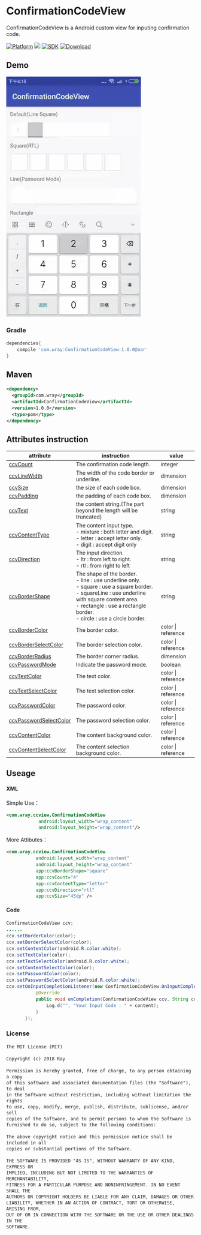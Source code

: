 # ConfirmationCodeView
ConfirmationCodeView is a Android custom view for inputing confirmation code.


[![Platform](https://img.shields.io/badge/platform-android-green.svg)](http://developer.android.com/index.html)
<img src="https://img.shields.io/badge/license-MIT-green.svg?style=flat">
[![SDK](https://img.shields.io/badge/API-12%2B-green.svg?style=flat)](https://android-arsenal.com/api?level=11)
[![Download](https://api.bintray.com/packages/wray/rayMaven/ConfirmationCodeView/images/download.svg)](https://bintray.com/wray/rayMaven/ConfirmationCodeView/_latestVersion)

## Demo 
<img src="/screenshot/screenshot.gif" width="360px"/>

### Gradle
```groovy
dependencies{
    compile 'com.wray:ConfirmationCodeView:1.0.0@aar'
}
```
## Maven
```xml
<dependency>
  <groupId>com.wray</groupId>
  <artifactId>ConfirmationCodeView</artifactId>
  <version>1.0.0</version>
  <type>pom</type>
</dependency>
```
## Attributes instruction
attribute|instruction|value
---|---|---
[ccvCount](/CCView/src/main/res/values/attrs.xml)|The confirmation code length.|integer
[ccvLineWidth](/CCView/src/main/res/values/attrs.xml)|The width of the code border or underline.|dimension
[ccvSize](/CCView/src/main/res/values/attrs.xml)|the size of each code box.|dimension
[ccvPadding](/CCView/src/main/res/values/attrs.xml)|the padding of each code box.|dimension
[ccvText](/CCView/src/main/res/values/attrs.xml)|the content string.(The part beyond the length will be truncated)|string
[ccvContentType](/CCView/src/main/res/values/attrs.xml)|The content input type.<br>- mixture : both letter and digit.<br>- letter : accept letter only.<br>- digit : accept digit only|string
[ccvDirection](/CCView/src/main/res/values/attrs.xml)|The input direction.<br>- ltr : from left to right.<br>- rtl : from right to left|string
[ccvBorderShape](/CCView/src/main/res/values/attrs.xml)|The shape of the border.<br>- line : use underline only.<br>- square : use a square border.<br>- squareLine : use underline with square content area.<br>- rectangle : use a rectangle border.<br>- circle : use a circle border.|string
[ccvBorderColor](/CCView/src/main/res/values/attrs.xml)|The border color.|color \| reference
[ccvBorderSelectColor](/CCView/src/main/res/values/attrs.xml)|The border selection color.|color \| reference
[ccvBorderRadius](/CCView/src/main/res/values/attrs.xml)|The border corner radius.|dimension
[ccvPasswordMode](/CCView/src/main/res/values/attrs.xml)|Indicate the password mode.|boolean
[ccvTextColor](/CCView/src/main/res/values/attrs.xml)|The text color.|color \| reference
[ccvTextSelectColor](/CCView/src/main/res/values/attrs.xml)|The text selection color.|color \| reference
[ccvPasswordColor](/CCView/src/main/res/values/attrs.xml)|The password color.|color \| reference
[ccvPasswordSelectColor](/CCView/src/main/res/values/attrs.xml)|The password selection color.|color \| reference
[ccvContentColor](/CCView/src/main/res/values/attrs.xml)|The content background color.|color \| reference
[ccvContentSelectColor](/CCView/src/main/res/values/attrs.xml)|The content selection background color.|color \| reference

## Useage
#### XML
Simple Use：
```xml
<com.wray.ccview.ConfirmationCodeView
            android:layout_width="wrap_content"
            android:layout_height="wrap_content"/>
 ```
 More Attibutes：
 ```xml
 <com.wray.ccview.ConfirmationCodeView
            android:layout_width="wrap_content"
            android:layout_height="wrap_content"
            app:ccvBorderShape="square"
            app:ccvCount="4"
            app:ccvContentType="letter"
            app:ccvDirection="rtl"
            app:ccvSize="45dp" />
 ```
 #### Code
 ```Java
 ConfirmationCodeView ccv;
 ......
 ccv.setBorderColor(color);
 ccv.setBorderSelectColor(color);
 ccv.setContentColor(android.R.color.white);
 ccv.setTextColor(color);
 ccv.setTextSelectColor(android.R.color.white);
 ccv.setContentSelectColor(color);
 ccv.setPasswordColor(color);
 ccv.setPasswordSelectColor(android.R.color.white);
 ccv.setOnInputCompletionListener(new ConfirmationCodeView.OnInputCompletionListener() {
            @Override
            public void onCompletion(ConfirmationCodeView ccv, String content) {
                Log.d("", "Your Input Code : " + content);
            }
        });
 ```
 
### License
```
The MIT License (MIT)

Copyright (c) 2018 Ray

Permission is hereby granted, free of charge, to any person obtaining a copy
of this software and associated documentation files (the "Software"), to deal
in the Software without restriction, including without limitation the rights
to use, copy, modify, merge, publish, distribute, sublicense, and/or sell
copies of the Software, and to permit persons to whom the Software is
furnished to do so, subject to the following conditions:

The above copyright notice and this permission notice shall be included in all
copies or substantial portions of the Software.

THE SOFTWARE IS PROVIDED "AS IS", WITHOUT WARRANTY OF ANY KIND, EXPRESS OR
IMPLIED, INCLUDING BUT NOT LIMITED TO THE WARRANTIES OF MERCHANTABILITY,
FITNESS FOR A PARTICULAR PURPOSE AND NONINFRINGEMENT. IN NO EVENT SHALL THE
AUTHORS OR COPYRIGHT HOLDERS BE LIABLE FOR ANY CLAIM, DAMAGES OR OTHER
LIABILITY, WHETHER IN AN ACTION OF CONTRACT, TORT OR OTHERWISE, ARISING FROM,
OUT OF OR IN CONNECTION WITH THE SOFTWARE OR THE USE OR OTHER DEALINGS IN THE
SOFTWARE.
```
